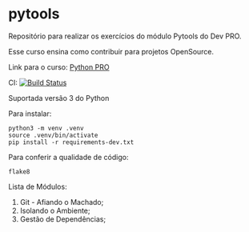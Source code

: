 # pytools
Repositório para realizar os exercícios do módulo Pytools do Dev PRO. 

Esse curso ensina como contribuir para projetos OpenSource. 

Link para o curso: [Python PRO](https://www.pythonpro.com.br) 

CI:  [![Build Status](https://app.travis-ci.com/fespaulonci/pytools.svg?branch=master)](https://app.travis-ci.com/fespaulonci/pytools)

Suportada versão 3 do Python

Para instalar:

```console
python3 -m venv .venv
source .venv/bin/activate
pip install -r requirements-dev.txt
```

Para conferir a qualidade de código:

```console
flake8
```

Lista de Módulos:
1. Git - Afiando o Machado;
2. Isolando o Ambiente;
3. Gestão de Dependências;